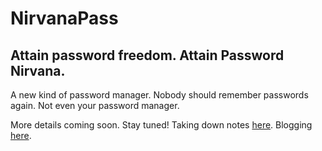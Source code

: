 # NirvanaPass #

## Attain password freedom. Attain Password Nirvana. ##

A new kind of password manager. Nobody should remember passwords again. Not even your password manager.

More details coming soon. Stay tuned! Taking down notes [here](http://1drv.ms/1QuyYax). Blogging [here](https://blog.nirvanapass.com).
